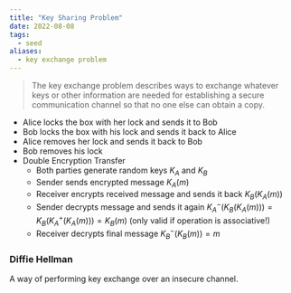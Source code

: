 ```yaml
---
title: "Key Sharing Problem"
date: 2022-08-08
tags:
  - seed
aliases:
  - key exchange problem
---
```


> The key exchange problem describes ways to exchange whatever keys or other information are needed for establishing a secure communication channel so that no one else can obtain a copy.

- Alice locks the box with her lock and sends it to Bob
- Bob locks the box with his lock and sends it back to Alice
- Alice removes her lock and sends it back to Bob
- Bob removes his lock
- Double Encryption Transfer
  - Both parties generate random keys $K_A$ and $K_B$
  - Sender sends encrypted message $K_A(m)$
  - Receiver encrypts received message and sends it back $K_B(K_A(m))$
  - Sender decrypts message and sends it again $K^-_{A}(K_B(K_A(m))) = K_B(K^+_{A}(K_A(m))) = K_B(m)$ (only valid if operation is associative!)
  - Receiver decrypts final message $K^-_{B}(K_B(m)) = m$

### Diffie Hellman

A way of performing key exchange over an insecure channel.
